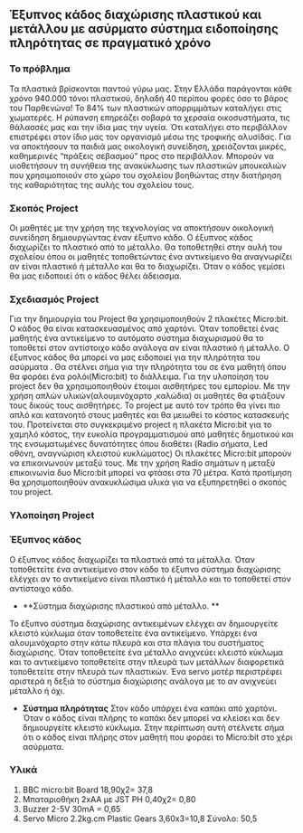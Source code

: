 ## Έξυπνος κάδος διαχώρισης πλαστικού και μετάλλου με ασύρματο σύστημα ειδοποίησης πληρότητας σε πραγματικό χρόνο
### Το πρόβλημα
Τα πλαστικά βρίσκονται παντού γύρω μας. Στην Ελλάδα παράγονται κάθε χρόνο 940.000 τόνοι πλαστικού, δηλαδή 40 περίπου φορές όσο το βάρος του Παρθενώνα! Το 84% των πλαστικών απορριμμάτων καταλήγει στις χωματερές. Η ρύπανση επηρεάζει σοβαρά τα χερσαία οικοσυστήματα, τις θάλασσές μας και την ίδια μας την υγεία. Ότι καταλήγει στο περιβάλλον επιστρέφει στον ίδιο μας τον οργανισμό μέσω της τροφικής αλυσίδας. Για να αποκτήσουν τα παιδιά μας οικολογική συνείδηση, χρειάζονται μικρές, καθημερινές “πράξεις σεβασμού” προς στο περιβάλλον. Μπορούν να υιοθετήσουν τη συνήθεια της ανακύκλωσης των πλαστικών μπουκαλιών που χρησιμοποιούν στο χώρο του σχολείου βοηθώντας στην  διατήρηση της καθαριότητας  της αυλής του σχολείου τους.
### Σκοπός Project
Οι μαθητές με την χρήση της τεχνολογίας να αποκτήσουν οικολογική συνείδηση δημιουργώντας έναν έξυπνο κάδο. Ο έξυπνος κάδος διαχωρίζει το πλαστικό από το μέταλλο. Θα τοποθετηθεί στην αυλή του σχολείου όπου οι μαθητές τοποθετώντας ένα αντικείμενο θα αναγνωρίζει αν είναι πλαστικό ή μέταλλο και θα το διαχωρίζει. Όταν ο κάδος γεμίσει θα μας ειδοποιεί ότι ο κάδος θέλει άδειασμα.
### Σχεδιασμός  Project
Για την δημιουργία του Project θα χρησιμοποιηθούν 2 πλακέτες Micro:bit. Ο κάδος θα είναι κατασκευασμένος  από χαρτόνι. Όταν τοποθετεί ένας μαθητής  ένα αντικείμενο  το αυτόματο σύστημα διαχωρισμού θα το τοποθετεί στον αντίστοιχο κάδο ανάλογα αν είναι πλαστικό ή μέταλλο. Ο έξυπνος κάδος θα μπορεί να μας ειδοποιεί για την πληρότητα του ασύρματα . Θα στέλνει σήμα για την πληρότητα του σε ένα μαθητή  όπου θα φοράει ένα ρολόι(Micro:bit) το διάλλειμα.  Για την υλοποίηση του project δεν θα χρησιμοποιηθούν έτοιμοι αισθητήρες του εμπορίου. Με την χρήση απλών υλικών(αλουμινόχαρτο ,καλώδια) οι μαθητές θα φτιάξουν τους δικούς τους αισθητήρες.  Το project με αυτό τον τρόπο θα γίνει πιο απλό και κατανοητό στους μαθητές και θα μειωθεί το κόστος κατασκευής του. 
Προτείνεται στο συγκεκριμένο project η πλακέτα Micro:bit για το χαμηλό κόστος, την ευκολία προγραμματισμού από μαθητές δημοτικού και της ενσωματωμένες δυνατότητες όπου διαθέτει (Radio σήματα, Led οθόνη, αναγνώριση κλειστού κυκλώματος) Οι πλακέτες Micro:bit μπορούν να επικοινωνούν μεταξύ τους. Με την χρήση Radio σημάτων η μεταξύ επικοινωνία δυο Micro:bit μπορεί να φτάσει στα 70 μέτρα.
Κατά προτίμηση θα χρησιμοποιηθούν ανακυκλώσιμα υλικά για να εξυπηρετηθεί ο σκοπός του project.
### Υλοποίηση Project
 
### Έξυπνος κάδος
Ο έξυπνος κάδος διαχωρίζει τα πλαστικά από τα μέταλλα. Όταν τοποθετείτε ένα αντικείμενο στον κάδο το έξυπνο σύστημα διαχώρισης ελέγχει αν το αντικείμενο είναι πλαστικό ή μέταλλο και το τοποθετεί στον αντίστοιχο κάδο.

* **Σύστημα διαχώρισης πλαστικού από μέταλλο. **

Το έξυπνο σύστημα διαχώρισης αντικειμένων ελέγχει αν δημιουργείτε κλειστό κύκλωμα όταν τοποθετείτε ένα αντικείμενο. Υπάρχει ένα αλουμινόχαρτο στην κάτω πλευρά και στα πλάγια του συστήματος διαχώρισης. Όταν τοποθετείτε ένα μέταλλο ανιχνεύει κλειστό κύκλωμα και το αντικείμενο τοποθετείτε στην πλευρά των μετάλλων διαφορετικά τοποθετείτε στην πλευρά των πλαστικών. Ένα servo μοτέρ περιστρέφει  αριστερά η δεξιά το σύστημα διαχώρισης ανάλογα με το αν ανιχνεύει μέταλλο ή όχι.

* **Σύστημα πληρότητας** 
Στον κάδο υπάρχει ένα καπάκι από χαρτόνι. Όταν ο κάδος είναι πλήρης το καπάκι δεν μπορεί να κλείσει και δεν δημιουργείτε κλειστό κύκλωμα. Στην περίπτωση αυτή στέλνετε σήμα ότι ο κάδος είναι πλήρης στον μαθητή που φοράει το Micro:bit στο χέρι ασύρματα.

### Υλικά
1.	BBC micro:bit Board 18,90χ2= 37,8
2.	Μπαταριοθήκη 2xΑΑ με JST PH 0,40χ2= 0,80
3.	Buzzer 2-5V 30mA = 0,65
4.	Servo Micro 2.2kg.cm Plastic Gears 3,60x3=10,8
Σύνολο: 50,5

